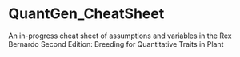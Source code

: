 # QuantGen_CheatSheet
An in-progress cheat sheet of assumptions and variables in the Rex Bernardo Second Edition: Breeding for Quantitative Traits in Plant
